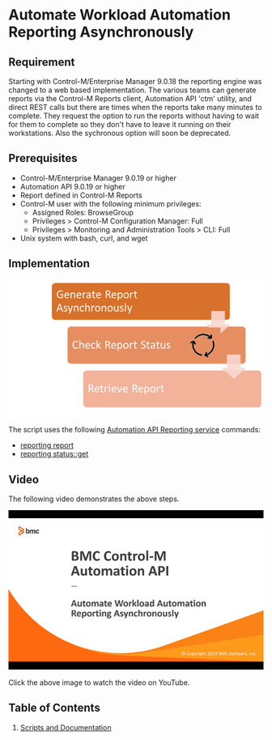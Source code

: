 # Automate Workload Automation Reporting Asynchronously

## Requirement

Starting with Control-M/Enterprise Manager 9.0.18 the reporting engine was changed to a web based implementation.  The various teams can generate reports via 
the Control-M Reports client, Automation API 'ctm' utility, and direct REST calls but there are times when the reports take many minutes to complete.  They request the option 
to run the reports without having to wait for them to complete so they don't have to leave it running on their workstations.  Also the sychronous option will soon be deprecated.

## Prerequisites
* Control-M/Enterprise Manager 9.0.19 or higher
* Automation API 9.0.19 or higher
* Report defined in Control-M Reports
* Control-M user with the following minimum privileges:
    * Assigned Roles: BrowseGroup
    * Privileges > Control-M Configuration Manager: Full
    * Privileges > Monitoring and Administration Tools > CLI: Full
* Unix system with bash, curl, and wget

## Implementation

![Script flow](./images/automate-report-asynch-1.png)

The script uses the following [Automation API Reporting service](https://docs.bmc.com/docs/automation-api/9191/reporting-service-869536969.html) commands:
* [reporting report](https://docs.bmc.com/docs/automation-api/9191/reporting-service-869536969.html#Reportingservice-reportAsyncAsynchronousreportgeneration(reportingreport)) 
* [reporting status::get](https://docs.bmc.com/docs/automation-api/9191/reporting-service-869536969.html#Reportingservice-reportStatusGetGetreportstatus(reportingstatus::get))

## Video

The following video demonstrates the above steps.

[![Video Demo Link](./images/automate-report-asynch-2.png "Video Demo on YouTube")](https://youtu.be/z5mvxQAxDBA)

Click the above image to watch the video on YouTube.

## Table of Contents

1. [Scripts and Documentation](./scripts)





